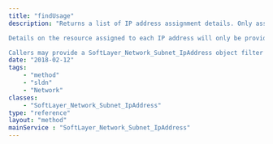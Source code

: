 ```yaml
---
title: "findUsage"
description: "Returns a list of IP address assignment details. Only assigned IP addresses are reported on. IP address assignments are presently only recorded and available for Primary Subnets and their IP addresses. 

Details on the resource assigned to each IP address will only be provided to users with access to the underlying resource. If the user cannot access the resource, a detail record will still be returned for the assignment but without any accompanying resource data. 

Callers may provide a SoftLayer_Network_Subnet_IpAddress object filter as search criteria. A result limit and offset may also be provided. A maximum of 1024 results can be retrieved at a time. "
date: "2018-02-12"
tags:
    - "method"
    - "sldn"
    - "Network"
classes:
    - "SoftLayer_Network_Subnet_IpAddress"
type: "reference"
layout: "method"
mainService : "SoftLayer_Network_Subnet_IpAddress"
---
```

